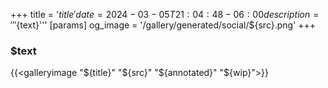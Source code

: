 +++
title = '${title}'
date = 2024-03-05T21:04:48-06:00
description = '''${text}'''
[params]
og_image = '/gallery/generated/social/${src}.png'
+++
### $text

{{<galleryimage "${title}" "${src}" "${annotated}" "${wip}">}}
